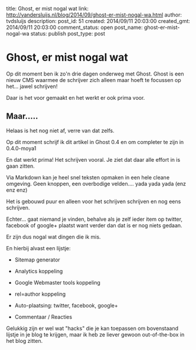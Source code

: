 title: Ghost, er mist nogal wat
link: http://vandersluijs.nl/blog/2014/09/ghost-er-mist-nogal-wa.html
author: tvdsluijs
description: 
post_id: 51
created: 2014/09/11 20:03:00
created_gmt: 2014/09/11 20:03:00
comment_status: open
post_name: ghost-er-mist-nogal-wa
status: publish
post_type: post

# Ghost, er mist nogal wat

Op dit moment ben ik zo'n drie dagen onderweg met Ghost. Ghost is een nieuw CMS waarmee de schrijver zich alleen maar hoeft te focussen op het... jawel schrijven!  
  
Daar is het voor gemaakt en het werkt er ook prima voor.   
  


## Maar.....

  
  
Helaas is het nog niet af, verre van dat zelfs.   
  
Op dit moment schrijf ik dit artikel in Ghost 0.4 en om completer te zijn in 0.4.0-moya1  
  
En dat werkt prima! Het schrijven vooral. Je ziet dat daar alle effort in is gaan zitten.  
  
Via Markdown kan je heel snel teksten opmaken in een hele cleane omgeving. Geen knoppen, een overbodige velden.... yada yada yada (enz enz enz)  
  
Het is gebouwd puur en alleen voor het schrijven schrijven en nog eens schrijven.  
  
Echter... gaat niemand je vinden, behalve als je zelf ieder item op twitter, facebook of google+ plaatst want verder dan dat is er nog niets gedaan.  
  
Er zijn dus nogal wat dingen die ik mis.  
  
En hierbij alvast een lijstje:  
  


  

  * Sitemap generator
  

  * Analytics koppeling
  

  * Google Webmaster tools koppeling
  

  * rel=author koppeling
  

  * Auto-plaatsing: twitter, facebook, google+
  

  * Commentaar / Reacties
  
  
  
Gelukkig zijn er wel wat "hacks" die je kan toepassen om bovenstaand lijstje in je blog te krijgen, maar ik heb ze liever gewoon out-of-the-box in het blog zitten.